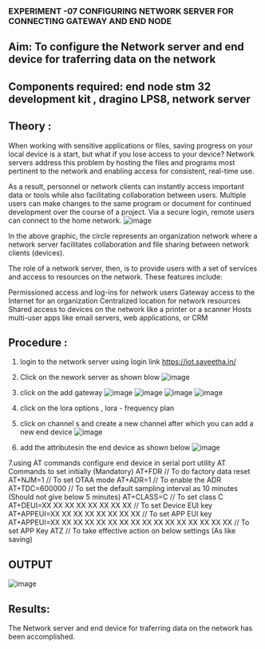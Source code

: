  ### EXPERIMENT -07 CONFIGURING NETWORK SERVER FOR CONNECTING GATEWAY AND END NODE 
 
## Aim: To  configure  the Network server and end device for traferring data on the network
## Components required: end node stm 32 development kit , dragino LPS8, network server 

## Theory :
When working with sensitive applications or files, saving progress on your local device is a start, but what if you lose access to your device? Network servers address this problem by hosting the files and programs most pertinent to the network and enabling access for consistent, real-time use. 

As a result, personnel or network clients can instantly access important data or tools while also facilitating collaboration between users. Multiple users can make changes to the same program or document for continued development over the course of a project. Via a secure login, remote users can connect to the home network.
![image](https://github.com/vasanthkumarch/EXPERIMENT-07-CONFIGURING-NETWORK-SERVER-FOR-CONNECTING-GATEWAY-AND-END-NODE-/assets/36288975/59db9b76-ddd5-4d6a-9075-8db233f5e479)


In the above graphic, the circle represents an organization network where a network server facilitates collaboration and file sharing between network clients (devices).

 The role of a network server, then, is to provide users with a set of services and access to resources on the network. These features include:

Permissioned access and log-ins for network users Gateway access to the Internet for an organization Centralized location for network resources  Shared access to devices on the network like a printer or a scanner Hosts multi-user apps like email servers, web applications, or CRM

## Procedure :

 1. login to the network server using login link  https://iot.saveetha.in/
 2. Click on the nework server as shown blow 
 ![image](https://github.com/vasanthkumarch/EXPERIMENT-07-CONFIGURING-NETWORK-SERVER-FOR-CONNECTING-GATEWAY-AND-END-NODE-/assets/36288975/1bd434ca-1426-4102-8384-94473483543e)
 3. click on the add gateway 
![image](https://github.com/PreethiArunachalam/EXPERIMENT-07-CONFIGURING-NETWORK-SERVER-FOR-CONNECTING-GATEWAY-AND-END-NODE-/assets/120115840/49dac114-1578-407d-974b-d8bcd6140837)
![image](https://github.com/PreethiArunachalam/EXPERIMENT-07-CONFIGURING-NETWORK-SERVER-FOR-CONNECTING-GATEWAY-AND-END-NODE-/assets/120115840/6f89aba1-ed86-4b85-95c5-1499bb22ed04)
![image](https://github.com/PreethiArunachalam/EXPERIMENT-07-CONFIGURING-NETWORK-SERVER-FOR-CONNECTING-GATEWAY-AND-END-NODE-/assets/120115840/4810b741-29e5-405b-ad48-974b6cd6859a)
![image](https://github.com/PreethiArunachalam/EXPERIMENT-07-CONFIGURING-NETWORK-SERVER-FOR-CONNECTING-GATEWAY-AND-END-NODE-/assets/120115840/133842cd-007d-420f-a740-110187e1aa07)

4. click on the lora options , lora - frequency plan 
5. click on channel s and create a new channel after which you can add a new end device 
 ![image](https://github.com/PreethiArunachalam/EXPERIMENT-07-CONFIGURING-NETWORK-SERVER-FOR-CONNECTING-GATEWAY-AND-END-NODE-/assets/120115840/1b52b19c-f1d0-40d4-b7cb-71dc7b735c07)

6. add the attributesin the end device as  shown below 
![image](https://github.com/PreethiArunachalam/EXPERIMENT-07-CONFIGURING-NETWORK-SERVER-FOR-CONNECTING-GATEWAY-AND-END-NODE-/assets/120115840/dc9a1006-db42-4705-9976-643db625a8dc)

7.using AT commands configure end device in serial port utility
AT Commands to set initially (Mandatory)
 AT+FDR // To do factory data reset
 AT+NJM=1 // To set OTAA mode
 AT+ADR=1 // To enable the ADR
 AT+TDC=600000 // To set the default sampling interval as 10 minutes
(Should not give below 5 minutes)
 AT+CLASS=C // To set class C
 AT+DEUI=XX XX XX XX XX XX XX XX // To set Device EUI key
 AT+APPEUI=XX XX XX XX XX XX XX XX // To set APP EUI key
 AT+APPEUI=XX XX XX XX XX XX XX XX XX XX XX XX XX XX XX XX //
To set APP Key
 ATZ // To take effective action on below settings (As like saving)

## OUTPUT 

![image](https://github.com/PreethiArunachalam/EXPERIMENT-07-CONFIGURING-NETWORK-SERVER-FOR-CONNECTING-GATEWAY-AND-END-NODE-/assets/120115840/9e7c3cea-0df6-4b17-b4d0-b94a2b14cf85)

## Results: 

  The Network server and end device for traferring data on the network has been accomplished.

